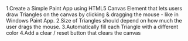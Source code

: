 1.Create a Simple Paint App using HTML5 Canvas Element that lets users draw Triangles on the canvas by clicking & dragging the mouse - like in Windows Paint App.
2.Size of Triangles should depend on how much the user drags the mouse.
3.Automatically fill each Triangle with a different color
4.Add a clear / reset button that clears the canvas

